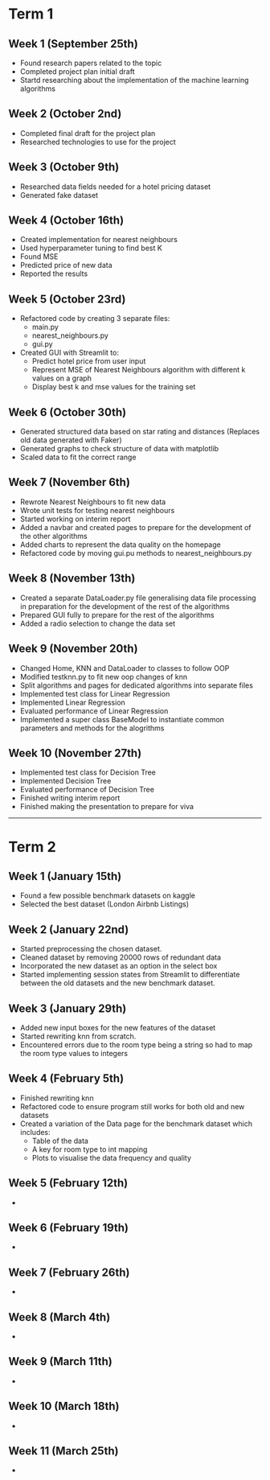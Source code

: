 # Term 1

## Week 1 (September 25th)
- Found research papers related to the topic
- Completed project plan initial draft
- Startd researching about the implementation of the machine learning algorithms

## Week 2 (October 2nd)
- Completed final draft for the project plan
- Researched technologies to use for the project

## Week 3 (October 9th)
- Researched data fields needed for a hotel pricing dataset
- Generated fake dataset

## Week 4 (October 16th)
- Created implementation for nearest neighbours
- Used hyperparameter tuning to find best K
- Found MSE
- Predicted price of new data
- Reported the results

## Week 5 (October 23rd)
- Refactored code by creating 3 separate files:
    - main.py
    - nearest_neighbours.py
    - gui.py
- Created GUI with Streamlit to:
    - Predict hotel price from user input
    - Represent MSE of Nearest Neighbours algorithm with different k values on a graph
    - Display best k and mse values for the training set

## Week 6 (October 30th)
- Generated structured data based on star rating and distances (Replaces old data generated with Faker)
- Generated graphs to check structure of data with matplotlib
- Scaled data to fit the correct range

## Week 7 (November 6th)
- Rewrote Nearest Neighbours to fit new data
- Wrote unit tests for testing nearest neighbours
- Started working on interim report
- Added a navbar and created pages to prepare for the development of the other algorithms
- Added charts to represent the data quality on the homepage
- Refactored code by moving gui.pu methods to nearest_neighbours.py

## Week 8 (November 13th)
- Created a separate DataLoader.py file generalising data file processing in preparation for the development of the rest of the algorithms
- Prepared GUI fully to prepare for the rest of the algorithms
- Added a radio selection to change the data set

## Week 9 (November 20th)
- Changed Home, KNN and DataLoader to classes to follow OOP
- Modified testknn.py to fit new oop changes of knn
- Split algorithms and pages for dedicated algorithms into separate files
- Implemented test class for Linear Regression
- Implemented Linear Regression
- Evaluated performance of Linear Regression
- Implemented a super class BaseModel to instantiate common parameters and methods for the alogrithms


## Week 10 (November 27th)
- Implemented test class for Decision Tree
- Implemented Decision Tree
- Evaluated performance of Decision Tree
- Finished writing interim report
- Finished making the presentation to prepare for viva

__________________________

# Term 2

## Week 1 (January 15th)
- Found a few possible benchmark datasets on kaggle
- Selected the best dataset (London Airbnb Listings)

## Week 2 (January 22nd)
- Started preprocessing the chosen dataset.
- Cleaned dataset by removing 20000 rows of redundant data
- Incorporated the new dataset as an option in the select box
- Started implementing session states from Streamlit to differentiate between the old datasets and the new benchmark dataset.

## Week 3 (January 29th)
- Added new input boxes for the new features of the dataset
- Started rewriting knn from scratch.
- Encountered errors due to the room type being a string so had to map the room type values to integers

## Week 4 (February 5th)
- Finished rewriting knn
- Refactored code to ensure program still works for both old and new datasets
- Created a variation of the Data page for the benchmark dataset which includes:
    - Table of the data
    - A key for room type to int mapping
    - Plots to visualise the data frequency and quality

## Week 5 (February 12th)
-

## Week 6 (February 19th)
-

## Week 7 (February 26th)
-

## Week 8 (March 4th)
-

## Week 9 (March 11th)
-

## Week 10 (March 18th)
-

## Week 11 (March 25th)
-